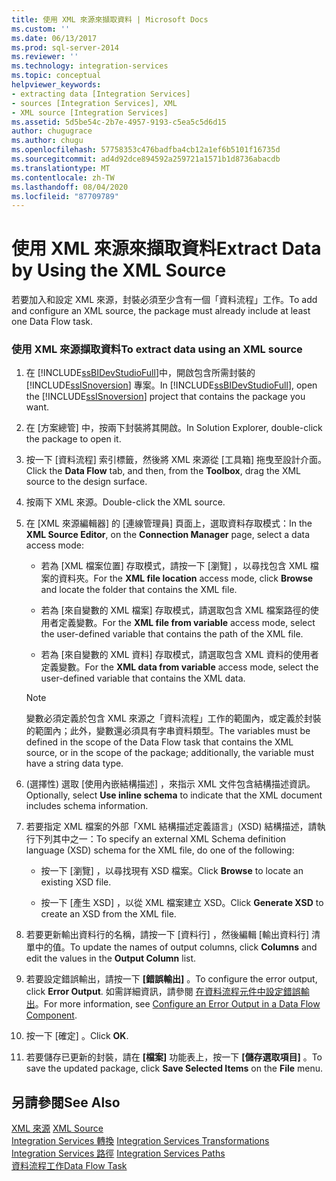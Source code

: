```yaml
---
title: 使用 XML 來源來擷取資料 | Microsoft Docs
ms.custom: ''
ms.date: 06/13/2017
ms.prod: sql-server-2014
ms.reviewer: ''
ms.technology: integration-services
ms.topic: conceptual
helpviewer_keywords:
- extracting data [Integration Services]
- sources [Integration Services], XML
- XML source [Integration Services]
ms.assetid: 5d5be54c-2b7e-4957-9193-c5ea5c5d6d15
author: chugugrace
ms.author: chugu
ms.openlocfilehash: 57758353c476badfba4cb12a1ef6b5101f16735d
ms.sourcegitcommit: ad4d92dce894592a259721a1571b1d8736abacdb
ms.translationtype: MT
ms.contentlocale: zh-TW
ms.lasthandoff: 08/04/2020
ms.locfileid: "87709789"
---
```

# <a name="extract-data-by-using-the-xml-source"></a><span data-ttu-id="a75cf-102">使用 XML 來源來擷取資料</span><span class="sxs-lookup"><span data-stu-id="a75cf-102">Extract Data by Using the XML Source</span></span>
  <span data-ttu-id="a75cf-103">若要加入和設定 XML 來源，封裝必須至少含有一個「資料流程」工作。</span><span class="sxs-lookup"><span data-stu-id="a75cf-103">To add and configure an XML source, the package must already include at least one Data Flow task.</span></span>  
  
### <a name="to-extract-data-using-an-xml-source"></a><span data-ttu-id="a75cf-104">使用 XML 來源擷取資料</span><span class="sxs-lookup"><span data-stu-id="a75cf-104">To extract data using an XML source</span></span>  
  
1.  <span data-ttu-id="a75cf-105">在 [!INCLUDE[ssBIDevStudioFull](../../includes/ssbidevstudiofull-md.md)]中，開啟包含所需封裝的 [!INCLUDE[ssISnoversion](../../includes/ssisnoversion-md.md)] 專案。</span><span class="sxs-lookup"><span data-stu-id="a75cf-105">In [!INCLUDE[ssBIDevStudioFull](../../includes/ssbidevstudiofull-md.md)], open the [!INCLUDE[ssISnoversion](../../includes/ssisnoversion-md.md)] project that contains the package you want.</span></span>  
  
2.  <span data-ttu-id="a75cf-106">在 [方案總管] 中，按兩下封裝將其開啟。</span><span class="sxs-lookup"><span data-stu-id="a75cf-106">In Solution Explorer, double-click the package to open it.</span></span>  
  
3.  <span data-ttu-id="a75cf-107">按一下 [資料流程]  索引標籤，然後將 XML 來源從 [工具箱]  拖曳至設計介面。</span><span class="sxs-lookup"><span data-stu-id="a75cf-107">Click the **Data Flow** tab, and then, from the **Toolbox**, drag the XML source to the design surface.</span></span>  
  
4.  <span data-ttu-id="a75cf-108">按兩下 XML 來源。</span><span class="sxs-lookup"><span data-stu-id="a75cf-108">Double-click the XML source.</span></span>  
  
5.  <span data-ttu-id="a75cf-109">在 [XML 來源編輯器]  的 [連線管理員]  頁面上，選取資料存取模式：</span><span class="sxs-lookup"><span data-stu-id="a75cf-109">In the **XML Source Editor**, on the **Connection Manager** page, select a data access mode:</span></span>  
  
    -   <span data-ttu-id="a75cf-110">若為 [XML 檔案位置]  存取模式，請按一下 [瀏覽]  ，以尋找包含 XML 檔案的資料夾。</span><span class="sxs-lookup"><span data-stu-id="a75cf-110">For the **XML file location** access mode, click **Browse** and locate the folder that contains the XML file.</span></span>  
  
    -   <span data-ttu-id="a75cf-111">若為 [來自變數的 XML 檔案]  存取模式，請選取包含 XML 檔案路徑的使用者定義變數。</span><span class="sxs-lookup"><span data-stu-id="a75cf-111">For the **XML file from variable** access mode, select the user-defined variable that contains the path of the XML file.</span></span>  
  
    -   <span data-ttu-id="a75cf-112">若為 [來自變數的 XML 資料]  存取模式，請選取包含 XML 資料的使用者定義變數。</span><span class="sxs-lookup"><span data-stu-id="a75cf-112">For the **XML data from variable** access mode, select the user-defined variable that contains the XML data.</span></span>  
  
    > [!NOTE]  
    >  <span data-ttu-id="a75cf-113">變數必須定義於包含 XML 來源之「資料流程」工作的範圍內，或定義於封裝的範圍內；此外，變數還必須具有字串資料類型。</span><span class="sxs-lookup"><span data-stu-id="a75cf-113">The variables must be defined in the scope of the Data Flow task that contains the XML source, or in the scope of the package; additionally, the variable must have a string data type.</span></span>  
  
6.  <span data-ttu-id="a75cf-114">(選擇性) 選取 [使用內嵌結構描述]  ，來指示 XML 文件包含結構描述資訊。</span><span class="sxs-lookup"><span data-stu-id="a75cf-114">Optionally, select **Use inline schema** to indicate that the XML document includes schema information.</span></span>  
  
7.  <span data-ttu-id="a75cf-115">若要指定 XML 檔案的外部「XML 結構描述定義語言」(XSD) 結構描述，請執行下列其中之一：</span><span class="sxs-lookup"><span data-stu-id="a75cf-115">To specify an external XML Schema definition language (XSD) schema for the XML file, do one of the following:</span></span>  
  
    -   <span data-ttu-id="a75cf-116">按一下 [瀏覽]  ，以尋找現有 XSD 檔案。</span><span class="sxs-lookup"><span data-stu-id="a75cf-116">Click **Browse** to locate an existing XSD file.</span></span>  
  
    -   <span data-ttu-id="a75cf-117">按一下 [產生 XSD]  ，以從 XML 檔案建立 XSD。</span><span class="sxs-lookup"><span data-stu-id="a75cf-117">Click **Generate XSD** to create an XSD from the XML file.</span></span>  
  
8.  <span data-ttu-id="a75cf-118">若要更新輸出資料行的名稱，請按一下 [資料行]  ，然後編輯 [輸出資料行]  清單中的值。</span><span class="sxs-lookup"><span data-stu-id="a75cf-118">To update the names of output columns, click **Columns** and edit the values in the **Output Column** list.</span></span>  
  
9. <span data-ttu-id="a75cf-119">若要設定錯誤輸出，請按一下 **[錯誤輸出]** 。</span><span class="sxs-lookup"><span data-stu-id="a75cf-119">To configure the error output, click **Error Output**.</span></span> <span data-ttu-id="a75cf-120">如需詳細資訊，請參閱 [在資料流程元件中設定錯誤輸出](../configure-an-error-output-in-a-data-flow-component.md)。</span><span class="sxs-lookup"><span data-stu-id="a75cf-120">For more information, see [Configure an Error Output in a Data Flow Component](../configure-an-error-output-in-a-data-flow-component.md).</span></span>  
  
10. <span data-ttu-id="a75cf-121">按一下 [確定]  。</span><span class="sxs-lookup"><span data-stu-id="a75cf-121">Click **OK**.</span></span>  
  
11. <span data-ttu-id="a75cf-122">若要儲存已更新的封裝，請在 **[檔案]** 功能表上，按一下 **[儲存選取項目]** 。</span><span class="sxs-lookup"><span data-stu-id="a75cf-122">To save the updated package, click **Save Selected Items** on the **File** menu.</span></span>  
  
## <a name="see-also"></a><span data-ttu-id="a75cf-123">另請參閱</span><span class="sxs-lookup"><span data-stu-id="a75cf-123">See Also</span></span>  
 <span data-ttu-id="a75cf-124">[XML 來源](xml-source.md) </span><span class="sxs-lookup"><span data-stu-id="a75cf-124">[XML Source](xml-source.md) </span></span>  
 <span data-ttu-id="a75cf-125">[Integration Services 轉換](transformations/integration-services-transformations.md) </span><span class="sxs-lookup"><span data-stu-id="a75cf-125">[Integration Services Transformations](transformations/integration-services-transformations.md) </span></span>  
 <span data-ttu-id="a75cf-126">[Integration Services 路徑](integration-services-paths.md) </span><span class="sxs-lookup"><span data-stu-id="a75cf-126">[Integration Services Paths](integration-services-paths.md) </span></span>  
 [<span data-ttu-id="a75cf-127">資料流程工作</span><span class="sxs-lookup"><span data-stu-id="a75cf-127">Data Flow Task</span></span>](../control-flow/data-flow-task.md)  
  
  
